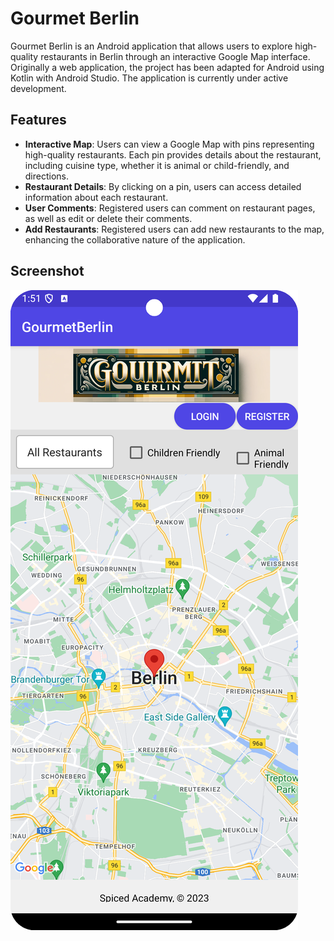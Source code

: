 # Gourmet Berlin

Gourmet Berlin is an Android application that allows users to explore high-quality restaurants in Berlin through an interactive Google Map interface. Originally a web application, the project has been adapted for Android using Kotlin with Android Studio. The application is currently under active development.

## Features

- **Interactive Map**: Users can view a Google Map with pins representing high-quality restaurants. Each pin provides details about the restaurant, including cuisine type, whether it is animal or child-friendly, and directions.
- **Restaurant Details**: By clicking on a pin, users can access detailed information about each restaurant.
- **User Comments**: Registered users can comment on restaurant pages, as well as edit or delete their comments.
- **Add Restaurants**: Registered users can add new restaurants to the map, enhancing the collaborative nature of the application.

## Screenshot

![Screenshot](./images/Main%20page.png)

